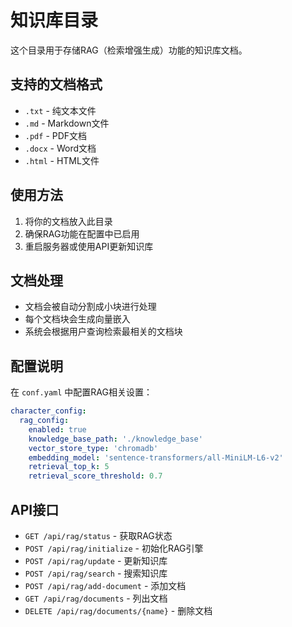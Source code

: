# 知识库目录

这个目录用于存储RAG（检索增强生成）功能的知识库文档。

## 支持的文档格式

- `.txt` - 纯文本文件
- `.md` - Markdown文件
- `.pdf` - PDF文档
- `.docx` - Word文档
- `.html` - HTML文件

## 使用方法

1. 将你的文档放入此目录
2. 确保RAG功能在配置中已启用
3. 重启服务器或使用API更新知识库

## 文档处理

- 文档会被自动分割成小块进行处理
- 每个文档块会生成向量嵌入
- 系统会根据用户查询检索最相关的文档块

## 配置说明

在 `conf.yaml` 中配置RAG相关设置：

```yaml
character_config:
  rag_config:
    enabled: true
    knowledge_base_path: './knowledge_base'
    vector_store_type: 'chromadb'
    embedding_model: 'sentence-transformers/all-MiniLM-L6-v2'
    retrieval_top_k: 5
    retrieval_score_threshold: 0.7
```

## API接口

- `GET /api/rag/status` - 获取RAG状态
- `POST /api/rag/initialize` - 初始化RAG引擎
- `POST /api/rag/update` - 更新知识库
- `POST /api/rag/search` - 搜索知识库
- `POST /api/rag/add-document` - 添加文档
- `GET /api/rag/documents` - 列出文档
- `DELETE /api/rag/documents/{name}` - 删除文档
